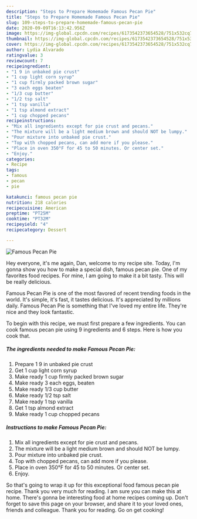 ```yaml
---
description: "Steps to Prepare Homemade Famous Pecan Pie"
title: "Steps to Prepare Homemade Famous Pecan Pie"
slug: 109-steps-to-prepare-homemade-famous-pecan-pie
date: 2020-09-09T16:13:42.956Z
image: https://img-global.cpcdn.com/recipes/6173542373654528/751x532cq70/famous-pecan-pie-recipe-main-photo.jpg
thumbnail: https://img-global.cpcdn.com/recipes/6173542373654528/751x532cq70/famous-pecan-pie-recipe-main-photo.jpg
cover: https://img-global.cpcdn.com/recipes/6173542373654528/751x532cq70/famous-pecan-pie-recipe-main-photo.jpg
author: Lydia Alvarado
ratingvalue: 3
reviewcount: 7
recipeingredient:
- "1 9 in unbaked pie crust"
- "1 cup light corn syrup"
- "1 cup firmly packed brown sugar"
- "3 each eggs beaten"
- "1/3 cup butter"
- "1/2 tsp salt"
- "1 tsp vanilla"
- "1 tsp almond extract"
- "1 cup chopped pecans"
recipeinstructions:
- "Mix all ingredients except for pie crust and pecans."
- "The mixture will be a light medium brown and should NOT be lumpy."
- "Pour mixture into unbaked pie crust."
- "Top with chopped pecans, can add more if you please."
- "Place in oven 350°F for 45 to 50 minutes. Or center set."
- "Enjoy."
categories:
- Recipe
tags:
- famous
- pecan
- pie

katakunci: famous pecan pie 
nutrition: 218 calories
recipecuisine: American
preptime: "PT25M"
cooktime: "PT32M"
recipeyield: "4"
recipecategory: Dessert

---
```



![Famous Pecan Pie](https://img-global.cpcdn.com/recipes/6173542373654528/751x532cq70/famous-pecan-pie-recipe-main-photo.jpg)

Hey everyone, it's me again, Dan, welcome to my recipe site. Today, I'm gonna show you how to make a special dish, famous pecan pie. One of my favorites food recipes. For mine, I am going to make it a bit tasty. This will be really delicious.

Famous Pecan Pie is one of the most favored of recent trending foods in the world. It's simple, it's fast, it tastes delicious. It's appreciated by millions daily. Famous Pecan Pie is something that I've loved my entire life. They're nice and they look fantastic.




To begin with this recipe, we must first prepare a few ingredients. You can cook famous pecan pie using 9 ingredients and 6 steps. Here is how you cook that.

<!--inarticleads1-->

##### The ingredients needed to make Famous Pecan Pie:

1. Prepare 1 9 in unbaked pie crust
1. Get 1 cup light corn syrup
1. Make ready 1 cup firmly packed brown sugar
1. Make ready 3 each eggs, beaten
1. Make ready 1/3 cup butter
1. Make ready 1/2 tsp salt
1. Make ready 1 tsp vanilla
1. Get 1 tsp almond extract
1. Make ready 1 cup chopped pecans




<!--inarticleads2-->

##### Instructions to make Famous Pecan Pie:

1. Mix all ingredients except for pie crust and pecans.
1. The mixture will be a light medium brown and should NOT be lumpy.
1. Pour mixture into unbaked pie crust.
1. Top with chopped pecans, can add more if you please.
1. Place in oven 350°F for 45 to 50 minutes. Or center set.
1. Enjoy.




So that's going to wrap it up for this exceptional food famous pecan pie recipe. Thank you very much for reading. I am sure you can make this at home. There's gonna be interesting food at home recipes coming up. Don't forget to save this page on your browser, and share it to your loved ones, friends and colleague. Thank you for reading. Go on get cooking!
